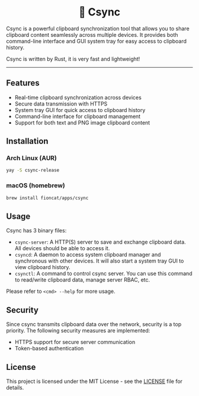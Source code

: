 <div align="center">
<h1>📄 Csync</h1>
</div>

Csync is a powerful clipboard synchronization tool that allows you to share clipboard content seamlessly across multiple devices. It provides both command-line interface and GUI system tray for easy access to clipboard history.

Csync is written by Rust, it is very fast and lightweight!

---

## Features

- Real-time clipboard synchronization across devices
- Secure data transmission with HTTPS
- System tray GUI for quick access to clipboard history
- Command-line interface for clipboard management
- Support for both text and PNG image clipboard content

## Installation

### Arch Linux (AUR)

```bash
yay -S csync-release
```

### macOS (homebrew)

```bash
brew install fioncat/apps/csync
```

## Usage

Csync has 3 binary files:

- `csync-server`: A HTTP(S) server to save and exchange clipboard data. All devices should be able to access it.
- `csyncd`: A daemon to access system clipboard manager and synchronous with other devices. It will also start a system tray GUI to view clipboard history.
- `csynctl`: A command to control csync server. You can use this command to read/write clipboard data, manage server RBAC, etc.

Please refer to `<cmd> --help` for more usage.

## Security

Since csync transmits clipboard data over the network, security is a top priority. The following security measures are implemented:

- HTTPS support for secure server communication
- Token-based authentication

## License

This project is licensed under the MIT License - see the [LICENSE](LICENSE) file for details.
